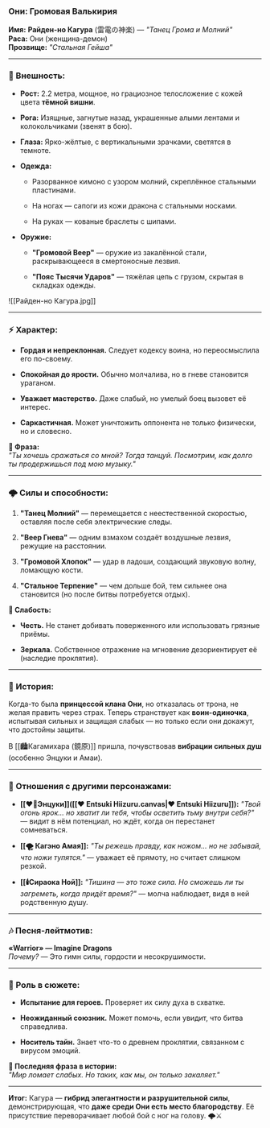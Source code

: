### **Они: Громовая Валькирия**

**Имя:** **Райден-но Кагура** (雷電の神楽) — _"Танец Грома и Молний"_  
**Раса:** Они (женщина-демон)  
**Прозвище:** _"Стальная Гейша"_

---

### **👹 Внешность:**

- **Рост:** 2.2 метра, мощное, но грациозное телосложение с кожей цвета **тёмной вишни**.
    
- **Рога:** Изящные, загнутые назад, украшенные алыми лентами и колокольчиками (звенят в бою).
    
- **Глаза:** Ярко-жёлтые, с вертикальными зрачками, светятся в темноте.
    
- **Одежда:**
    
    - Разорванное кимоно с узором молний, скреплённое стальными пластинами.
        
    - На ногах — сапоги из кожи дракона с стальными носками.
        
    - На руках — кованые браслеты с шипами.
        
- **Оружие:**
    
    - **"Громовой Веер"** — оружие из закалённой стали, раскрывающееся в смертоносные лезвия.
        
    - **"Пояс Тысячи Ударов"** — тяжёлая цепь с грузом, скрытая в складках одежды.
        

![[Райден-но Кагура.jpg]]

---

### **⚡ Характер:**

- **Гордая и непреклонная.** Следует кодексу воина, но переосмыслила его по-своему.
    
- **Спокойная до ярости.** Обычно молчалива, но в гневе становится ураганом.
    
- **Уважает мастерство.** Даже слабый, но умелый боец вызовет её интерес.
    
- **Саркастичная.** Может уничтожить оппонента не только физически, но и словесно.
    

**🔹 Фраза:**  
_"Ты хочешь сражаться со мной? Тогда танцуй. Посмотрим, как долго ты продержишься под мою музыку."_

---

### **🌩 Силы и способности:**

1. **"Танец Молний"** — перемещается с неестественной скоростью, оставляя после себя электрические следы.
    
2. **"Веер Гнева"** — одним взмахом создаёт воздушные лезвия, режущие на расстоянии.
    
3. **"Громовой Хлопок"** — удар в ладоши, создающий звуковую волну, ломающую кости.
    
4. **"Стальное Терпение"** — чем дольше бой, тем сильнее она становится (но после битвы потребуется отдых).
    

**🔹 Слабость:**

- **Честь.** Не станет добивать поверженного или использовать грязные приёмы.
    
- **Зеркала.** Собственное отражение на мгновение дезориентирует её (наследие проклятия).
    

---

### **🌌 История:**

Когда-то была **принцессой клана Они**, но отказалась от трона, не желая править через страх. Теперь странствует как **воин-одиночка**, испытывая сильных и защищая слабых — но только если они докажут, что достойны защиты.

В [[🏙️Кагамихара (鏡原)]] пришла, почувствовав **вибрации сильных душ** (особенно Энцуки и Амаи).

---

### **🤝 Отношения с другими персонажами:**

- **[[❤️‍🔥Энцуки]]([[❤️ Entsuki Hiizuru.canvas|❤️ Entsuki Hiizuru]]):** _"Твой огонь ярок... но хватит ли тебя, чтобы осветить тьму внутри себя?"_ — видит в нём потенциал, но ждёт, когда он перестанет сомневаться.
    
- **[[🌪️ Кагэно Амая]]:** _"Ты режешь правду, как ножом... но не забывай, что ножи тупятся."_ — уважает её прямоту, но считает слишком резкой.
    
- **[[🕯️Сираока Ной]]:** _"Тишина — это тоже сила. Но сможешь ли ты загреметь, когда придёт время?"_ — молча наблюдает, видя в ней родственную душу.
    

---

### **🎶 Песня-лейтмотив:**

**«Warrior» — Imagine Dragons**  
_Почему?_ — Это гимн силы, гордости и несокрушимости.

---

### **🌠 Роль в сюжете:**

- **Испытание для героев.** Проверяет их силу духа в схватке.
    
- **Неожиданный союзник.** Может помочь, если увидит, что битва справедлива.
    
- **Носитель тайн.** Знает что-то о древнем проклятии, связанном с вирусом эмоций.
    

**🔹 Последняя фраза в истории:**  
_"Мир ломает слабых. Но таких, как мы, он только закаляет."_

---

**Итог:** Кагура — **гибрид элегантности и разрушительной силы**, демонстрирующая, что **даже среди Они есть место благородству**. Её присутствие переворачивает любой бой с ног на голову. 🌩⚔️